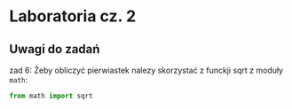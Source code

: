 # Laboratoria cz. 2

## Uwagi do zadań
zad 6:
Żeby obliczyć pierwiastek nalezy skorzystać z funckji sqrt z moduły ``math``:
```python
from math import sqrt
```
